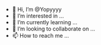 - 👋 Hi, I’m @Yopyyyy
- 👀 I’m interested in ...
- 🌱 I’m currently learning ...
- 💞️ I’m looking to collaborate on ...
- 📫 How to reach me ...

<!---
Yopyyyy/Yopyyyy is a ✨ special ✨ repository because its `README.md` (this file) appears on your GitHub profile.
You can click the Preview link to take a look at your changes.
--->
